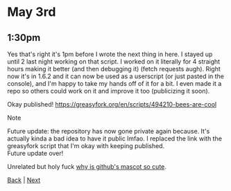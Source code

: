 # May 3rd

## 1:30pm
Yes that's right it's 1pm before I wrote the next thing in here. I stayed up until 2 last night working on that script. I worked on it literally for 4 straight hours making it better (and then debugging it) (fetch requests augh). Right now it's in 1.6.2 and it can now be used as a userscript (or just pasted in the console), and I'm happy to take my hands off of it for a bit. I even made it a repo so others could work on it and improve it too (publicizing it soon).

Okay published! <https://greasyfork.org/en/scripts/494210-bees-are-cool>

> [!NOTE]
> Future update: the repository has now gone private again because. It's actually kinda a bad idea to have it public lmfao. I replaced the link with the greasyfork script that I'm okay with keeping published.  
> Future update over!

Unrelated but holy fuck [why is github's mascot so cute](https://octodex.github.com/hulatocat/).

[Back](./02.md) | [Next](./4.md)

